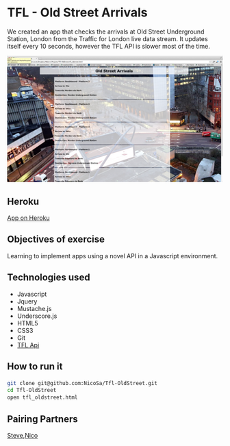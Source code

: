 TFL - Old Street Arrivals 
===
We created an app that checks the arrivals at Old Street Underground Station, London from the Traffic for London live data stream. It updates itself every 10 seconds, however the TFL API is slower most of the time.

![](public/oldstreetarrivalapp.png)

Heroku
----
[App on Heroku]

Objectives of exercise
----
Learning to implement apps using a novel API in a Javascript environment.

Technologies used
----
- Javascript
- Jquery
- Mustache.js
- Underscore.js
- HTML5
- CSS3
- Git
- [TFL Api]

How to run it
----
```sh
git clone git@github.com:NicoSa/Tfl-OldStreet.git
cd Tfl-OldStreet
open tfl_oldstreet.html
```

Pairing Partners
----
[Steve],[Nico]

[Steve]:https://github.com/StephanMusgrave
[Nico]:https://github.com/NicoSa
[TFL Api]:http://api.tfl.gov.uk/
[App on Heroku]:http://tfl-oldstreet.herokuapp.com/
